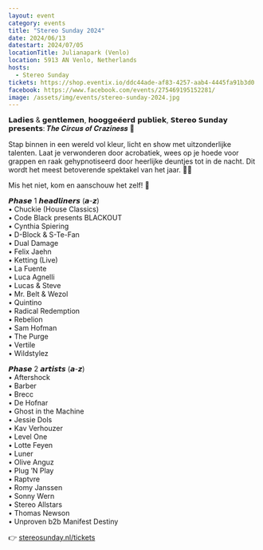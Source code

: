 ```yaml
---
layout: event
category: events
title: "Stereo Sunday 2024"
date: 2024/06/13
datestart: 2024/07/05
locationTitle: Julianapark (Venlo)
location: 5913 AN Venlo, Netherlands
hosts:
  - Stereo Sunday
tickets: https://shop.eventix.io/ddc44ade-af83-4257-aab4-4445fa91b3d0
facebook: https://www.facebook.com/events/275469195152281/
image: /assets/img/events/stereo-sunday-2024.jpg
---
```


𝗟𝗮𝗱𝗶𝗲𝘀 & 𝗴𝗲𝗻𝘁𝗹𝗲𝗺𝗲𝗻, 𝗵𝗼𝗼𝗴𝗴𝗲𝗲̈𝗲𝗿𝗱 𝗽𝘂𝗯𝗹𝗶𝗲𝗸, 𝗦𝘁𝗲𝗿𝗲𝗼 𝗦𝘂𝗻𝗱𝗮𝘆 𝗽𝗿𝗲𝘀𝗲𝗻𝘁𝘀: 𝑻𝒉𝒆 𝑪𝒊𝒓𝒄𝒖𝒔 𝒐𝒇 𝑪𝒓𝒂𝒛𝒊𝒏𝒆𝒔𝒔 🎪

Stap binnen in een wereld vol kleur, licht en show met uitzonderlijke talenten. Laat je verwonderen door acrobatiek, wees op je hoede voor grappen en raak gehypnotiseerd door heerlijke deuntjes tot in de nacht. Dit wordt het meest betoverende spektakel van het jaar. 🤸✨

Mis het niet, kom en aanschouw het zelf! 📣

𝙋𝙝𝙖𝙨𝙚 1 𝙝𝙚𝙖𝙙𝙡𝙞𝙣𝙚𝙧𝙨 (𝙖-𝙯)  
• Chuckie (House Classics)  
• Code Black presents BLACKOUT  
• Cynthia Spiering  
• D-Block & S-Te-Fan  
• Dual Damage  
• Felix Jaehn  
• Ketting (Live)  
• La Fuente  
• Luca Agnelli  
• Lucas & Steve  
• Mr. Belt & Wezol  
• Quintino  
• Radical Redemption  
• Rebelion  
• Sam Hofman  
• The Purge  
• Vertile  
• Wildstylez

𝙋𝙝𝙖𝙨𝙚 2 𝙖𝙧𝙩𝙞𝙨𝙩𝙨 (𝙖-𝙯)  
• Aftershock  
• Barber  
• Brecc  
• De Hofnar  
• Ghost in the Machine  
• Jessie Dols  
• Kav Verhouzer  
• Level One  
• Lotte Feyen  
• Luner  
• Olive Anguz  
• Plug ’N Play  
• Raptvre  
• Romy Janssen  
• Sonny Wern  
• Stereo Allstars  
• Thomas Newson  
• Unproven b2b Manifest Destiny

👉 [stereosunday.nl/tickets](https://l.facebook.com/l.php?u=http%3A%2F%2Fstereosunday.nl%2Ftickets&h=AT1q_DRZAj9uRJlnPciT_JD2d7tqJImNCSygJ9wydMhaT--wdFsfm6NMf3ss5pk5XDLWrTPfDT7bNcOV1GRBmtmbWISHNxJxXkNtQnEoTfa5IjJFKIIfrL6Y7WiA7B3Xz2JNu8CRzSWWHj3B2CdJhWVHfFtXWx63b3TPHFxdwg&__tn__=q&c[0]=AT3Fh1sjJ5lvfa1cOVcO49rTb_6PO73PhHBZZGOyW2FviiHLwWav2BEo6C-n65FkqqN333pcAlnOv7d6C-n8VfZtqabnWzeV8h-dvrSFlko1LPdgj0lpdYjVw7yYGptHpT_knMYKCjEG3_ozedR_-BrgHFrq6V1jAhfpZRaOFmLXUn2QXY8)